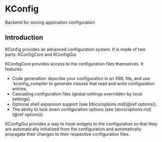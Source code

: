 # KConfig

Backend for storing application configuration

## Introduction

KConfig provides an advanced configuration system. It is made of two parts:
KConfigCore and KConfigGui.

KConfigCore provides access to the configuration files themselves. It features:

- Code generation: describe your configuration in an XML file, and use
  `kconfig_compiler to generate classes that read and write configuration
  entries.
- Cascading configuration files (global settings overridden by local settings).
- Optional shell expansion support (see [docs/options.md](@ref options)).
- The ability to lock down configuration options (see
  [docs/options.md](@ref options)).

KConfigGui provides a way to hook widgets to the configuration so that they are
automatically initialized from the configuration and automatically propagate
their changes to their respective configuration files.

